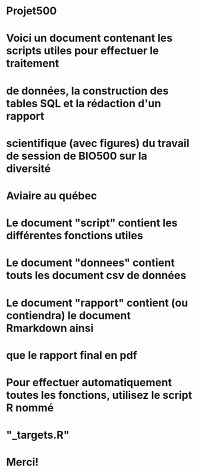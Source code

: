# Projet500
# Voici un document contenant les scripts utiles pour effectuer le traitement
# de données, la construction des tables SQL et la rédaction d'un rapport
# scientifique (avec figures) du travail de session de BIO500 sur la diversité 
# Aviaire au québec
# Le document "script" contient les différentes fonctions utiles
# Le document "donnees" contient touts les document csv de données
# Le document "rapport" contient (ou contiendra) le document Rmarkdown ainsi
# que le rapport final en pdf
# Pour effectuer automatiquement toutes les fonctions, utilisez le script R nommé
# "_targets.R"
# Merci!